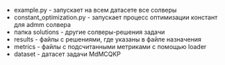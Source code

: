 - example.py - запускает на всем датасете все солверы
- constant_optimization.py - запускает процесс оптимизации констант для admm солвера
- папка solutions - другие солверы-решения задачи
- results - файлы с решениями, где указаны в файле назначения
- metrics - файлы с подсчитанными метриками с помощью loader
- dataset - датасет задачи MdMCQKP